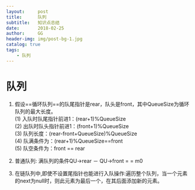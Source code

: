 ```yaml
---
layout:     post
title:      队列
subtitle:   知识点总结
date:       2018-02-25
author:     GG
header-img: img/post-bg-1.jpg
catalog: true
tags:
    - 队列
---
```


# 队列
1. 假设==循环队列==的队尾指针是rear，队头是front，其中QueueSize为循环队列的最大长度。  
(1) 入队时队尾指针前进1：(rear+1)%QueueSize  
(2) 出队时队头指针前进1：(front+1)%QueueSize  
(3) 队列长度：(rear-front+QueueSize)%QueueSize  
(4) 队满条件为：(rear+1)%QueueSize==front  
(5) 队空条件为：front == rear

2. 普通队列: 满队列的条件QU->rear － QU->front = = m0
3. 在链队列中,即使不设置尾指针也能进行入队操作:遍历整个队列，当一个元素的next为null时，则此元素为最后一个，在其后面添加新的元素。
